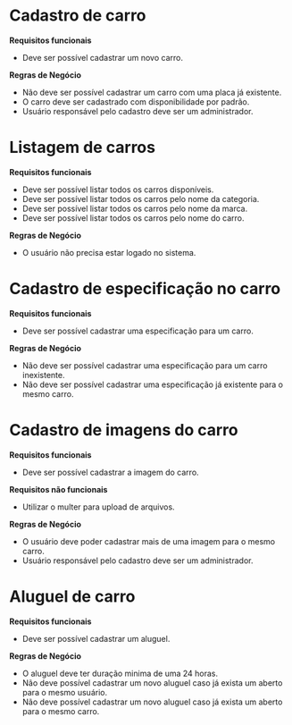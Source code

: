 # Cadastro de carro

**Requisitos funcionais** 
- Deve ser possível cadastrar um novo carro.


**Regras de Negócio** 

- Não deve ser possível cadastrar um carro com uma placa já existente.
- O carro deve ser cadastrado com disponibilidade por padrão.
- Usuário responsável pelo cadastro deve ser um administrador.

# Listagem de carros #

**Requisitos funcionais**
- Deve ser possível listar todos os carros disponíveis.
- Deve ser possível listar todos os carros pelo nome da categoria.
- Deve ser possível listar todos os carros pelo nome da marca.
- Deve ser possível listar todos os carros pelo nome do carro.


**Regras de Negócio** 
- O usuário não precisa estar logado no sistema.

# Cadastro de especificação no carro #

**Requisitos funcionais**
- Deve ser possível cadastrar uma especificação para um carro.

**Regras de Negócio**
- Não deve ser possível cadastrar uma especificação para um carro inexistente.
- Não deve ser possível cadastrar uma especificação já existente para o mesmo carro.


# Cadastro de imagens do carro #

**Requisitos funcionais**
- Deve ser possível cadastrar a imagem do carro.

**Requisitos não funcionais**
- Utilizar o multer para upload de arquivos.

**Regras de Negócio**
- O usuário deve poder cadastrar mais de uma imagem para o mesmo carro.
- Usuário responsável pelo cadastro deve ser um administrador.

# Aluguel de carro #

**Requisitos funcionais**
- Deve ser possível cadastrar um aluguel.


**Regras de Negócio**
- O aluguel deve ter duração minima de uma 24 horas.
- Não deve possível cadastrar um novo aluguel caso já exista um aberto para o mesmo usuário.
- Não deve possível cadastrar um novo aluguel caso já exista um aberto para o mesmo carro.

